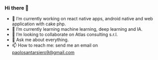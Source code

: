 ### Hi there 👋

- 🔭 I’m currently working on react native apps, android native and web application with cake php.
- 🌱 I’m currently learning machine learning, deep learning and IA.
- 👯 I’m looking to collaborate on Atlas consulting s.r.l.
- 💬 Ask me about everything.
- 📫 How to reach me: send me an email on paolosantarsiero9@gmail.com
